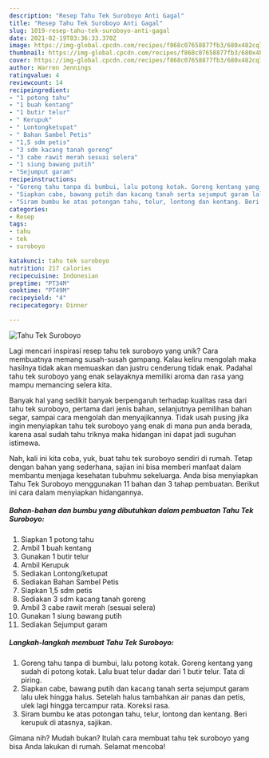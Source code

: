 ```yaml
---
description: "Resep Tahu Tek Suroboyo Anti Gagal"
title: "Resep Tahu Tek Suroboyo Anti Gagal"
slug: 1019-resep-tahu-tek-suroboyo-anti-gagal
date: 2021-02-19T03:36:33.370Z
image: https://img-global.cpcdn.com/recipes/f868c07658877fb3/680x482cq70/tahu-tek-suroboyo-foto-resep-utama.jpg
thumbnail: https://img-global.cpcdn.com/recipes/f868c07658877fb3/680x482cq70/tahu-tek-suroboyo-foto-resep-utama.jpg
cover: https://img-global.cpcdn.com/recipes/f868c07658877fb3/680x482cq70/tahu-tek-suroboyo-foto-resep-utama.jpg
author: Warren Jennings
ratingvalue: 4
reviewcount: 14
recipeingredient:
- "1 potong tahu"
- "1 buah kentang"
- "1 butir telur"
- " Kerupuk"
- " Lontongketupat"
- " Bahan Sambel Petis"
- "1,5 sdm petis"
- "3 sdm kacang tanah goreng"
- "3 cabe rawit merah sesuai selera"
- "1 siung bawang putih"
- "Sejumput garam"
recipeinstructions:
- "Goreng tahu tanpa di bumbui, lalu potong kotak. Goreng kentang yang sudah di potong kotak. Lalu buat telur dadar dari 1 butir telur. Tata di piring."
- "Siapkan cabe, bawang putih dan kacang tanah serta sejumput garam lalu ulek hingga halus. Setelah halus tambahkan air panas dan petis, ulek lagi hingga tercampur rata. Koreksi rasa."
- "Siram bumbu ke atas potongan tahu, telur, lontong dan kentang. Beri kerupuk di atasnya, sajikan."
categories:
- Resep
tags:
- tahu
- tek
- suroboyo

katakunci: tahu tek suroboyo 
nutrition: 217 calories
recipecuisine: Indonesian
preptime: "PT34M"
cooktime: "PT49M"
recipeyield: "4"
recipecategory: Dinner

---
```



![Tahu Tek Suroboyo](https://img-global.cpcdn.com/recipes/f868c07658877fb3/680x482cq70/tahu-tek-suroboyo-foto-resep-utama.jpg)

Lagi mencari inspirasi resep tahu tek suroboyo yang unik? Cara membuatnya memang susah-susah gampang. Kalau keliru mengolah maka hasilnya tidak akan memuaskan dan justru cenderung tidak enak. Padahal tahu tek suroboyo yang enak selayaknya memiliki aroma dan rasa yang mampu memancing selera kita.

Banyak hal yang sedikit banyak berpengaruh terhadap kualitas rasa dari tahu tek suroboyo, pertama dari jenis bahan, selanjutnya pemilihan bahan segar, sampai cara mengolah dan menyajikannya. Tidak usah pusing jika ingin menyiapkan tahu tek suroboyo yang enak di mana pun anda berada, karena asal sudah tahu triknya maka hidangan ini dapat jadi suguhan istimewa.




Nah, kali ini kita coba, yuk, buat tahu tek suroboyo sendiri di rumah. Tetap dengan bahan yang sederhana, sajian ini bisa memberi manfaat dalam membantu menjaga kesehatan tubuhmu sekeluarga. Anda bisa menyiapkan Tahu Tek Suroboyo menggunakan 11 bahan dan 3 tahap pembuatan. Berikut ini cara dalam menyiapkan hidangannya.

<!--inarticleads1-->

##### Bahan-bahan dan bumbu yang dibutuhkan dalam pembuatan Tahu Tek Suroboyo:

1. Siapkan 1 potong tahu
1. Ambil 1 buah kentang
1. Gunakan 1 butir telur
1. Ambil  Kerupuk
1. Sediakan  Lontong/ketupat
1. Sediakan  Bahan Sambel Petis
1. Siapkan 1,5 sdm petis
1. Sediakan 3 sdm kacang tanah goreng
1. Ambil 3 cabe rawit merah (sesuai selera)
1. Gunakan 1 siung bawang putih
1. Sediakan Sejumput garam




<!--inarticleads2-->

##### Langkah-langkah membuat Tahu Tek Suroboyo:

1. Goreng tahu tanpa di bumbui, lalu potong kotak. Goreng kentang yang sudah di potong kotak. Lalu buat telur dadar dari 1 butir telur. Tata di piring.
1. Siapkan cabe, bawang putih dan kacang tanah serta sejumput garam lalu ulek hingga halus. Setelah halus tambahkan air panas dan petis, ulek lagi hingga tercampur rata. Koreksi rasa.
1. Siram bumbu ke atas potongan tahu, telur, lontong dan kentang. Beri kerupuk di atasnya, sajikan.




Gimana nih? Mudah bukan? Itulah cara membuat tahu tek suroboyo yang bisa Anda lakukan di rumah. Selamat mencoba!
